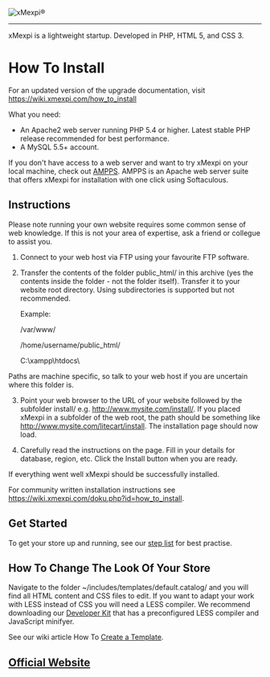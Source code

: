 ![xMexpi®](https://www.xmexpi.com/images/logotype.svg "xMexpi®")

----------------------------------------------------------------------

xMexpi is a lightweight startup. Developed in PHP, HTML 5, and CSS 3.

# How To Install

For an updated version of the upgrade documentation, visit https://wiki.xmexpi.com/how_to_install

What you need:

* An Apache2 web server running PHP 5.4 or higher. Latest stable PHP release recommended for best performance.
* A MySQL 5.5+ account.

If you don't have access to a web server and want to try xMexpi on your local machine, check out [AMPPS](http://www.ampps.com/). AMPPS is an Apache web server suite that offers xMexpi for installation with one click using Softaculous.

Instructions
------------

Please note running your own website requires some common sense of web knowledge. If this is not your area of expertise, ask a friend or collegue to assist you.

1. Connect to your web host via FTP using your favourite FTP software.

2. Transfer the contents of the folder public_html/ in this archive (yes the contents inside the folder - not the folder itself). Transfer it to your website root directory. Using subdirectories is supported but not recommended.

    Example:

    /var/www/

    /home/username/public_html/

    C:\xampp\htdocs\

Paths are machine specific, so talk to your web host if you are uncertain where this folder is.

3. Point your web browser to the URL of your website followed by the subfolder install/ e.g. http://www.mysite.com/install/. If you placed xMexpi in a subfolder of the web root, the path should be something like http://www.mysite.com/litecart/install. The installation page should now load.

4. Carefully read the instructions on the page. Fill in your details for database, region, etc. Click the Install button when you are ready.

If everything went well xMexpi should be successfully installed.

For community written installation instructions see https://wiki.xmexpi.com/doku.php?id=how_to_install.

Get Started
-----------

To get your store up and running, see our [step list](https://wiki.xmexpi.com/doku.php?id=get_started) for best practise.

How To Change The Look Of Your Store
------------------------------------

Navigate to the folder ~/includes/templates/default.catalog/ and you will find all HTML content and CSS files to edit. If you want to adapt your work with LESS instead of CSS you will need a LESS compiler. We recommend downloading our [Developer Kit](https://www.xmexpi.com/addons/163/developer-kit) that has a preconfigured LESS compiler and JavaScript minifyer.

See our wiki article How To [Create a Template](https://wiki.xmexpi.com/doku.php?id=how_to_create_a_template).


## [Official Website](http://www.xmexpi.com)
